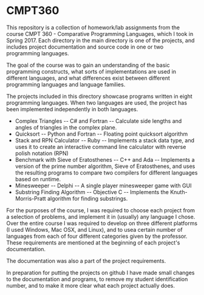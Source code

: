 # CMPT360
This repository is a collection of homework/lab assignments from the course CMPT 360 - Comparative Programming Languages, which I took in Spring 2017. Each directory in the main directory is one of the projects, and includes project documentation and source code in one or two programming languages.

The goal of the course was to gain an understanding of the basic programming constructs, what sorts of implementations are used in different languages, and what differences exist between different programming languages and language families.

The projects included in this directory showcase programs written in eight programming languages. When two languages are used, the project has been implemented independently in both languages.

* Complex Triangles -- C# and Fortran -- Calculate side lengths and angles of triangles in the complex plane.
* Quicksort -- Python and Fortran -- Floating point quicksort algorithm
* Stack and RPN Calculator -- Ruby -- Implements a stack data type, and uses it to create an interactive command line calculator with reverse polish notation (RPN)
* Benchmark with Sieve of Eratosthenes -- C++ and Ada -- Implements a version of the prime number algorithm, Sieve of Eratosthenes, and uses the resulting programs to compare two compilers for different languages based on runtime.
* Minesweeper -- Delphi -- A single player minesweeper game with GUI
* Substring Finding Algorithm -- Objective C -- Implements the Knuth-Morris-Pratt algorithm for finding substrings.

For the purposes of the course, I was required to choose each project from a selection of problems, and implement it in (usually) any language I chose. Over the entire course I was required to develop on three different platforms (I used Windows, Mac OSX, and Linux), and to usea certain number of languages from each of four different categories given by the professor. These requirements are mentioned at the beginning of each project's documentation.

The documentation was also a part of the project requirements.

In preparation for putting the projects on github I have made small changes to the documentation and programs, to remove my student identification number, and to make it more clear what each project actually does. 
